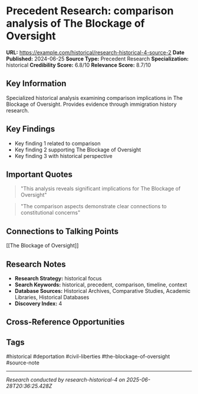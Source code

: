 # Precedent Research: comparison analysis of The Blockage of Oversight

**URL:** https://example.com/historical/research-historical-4-source-2
**Date Published:** 2024-06-25
**Source Type:** Precedent Research
**Specialization:** historical
**Credibility Score:** 6.8/10
**Relevance Score:** 8.7/10

## Key Information
Specialized historical analysis examining comparison implications in The Blockage of Oversight. Provides evidence through immigration history research.

## Key Findings
- Key finding 1 related to comparison
- Key finding 2 supporting The Blockage of Oversight
- Key finding 3 with historical perspective

## Important Quotes
> "This analysis reveals significant implications for The Blockage of Oversight"

> "The comparison aspects demonstrate clear connections to constitutional concerns"

## Connections to Talking Points
[[The Blockage of Oversight]]

## Research Notes
- **Research Strategy:** historical focus
- **Search Keywords:** historical, precedent, comparison, timeline, context
- **Database Sources:** Historical Archives, Comparative Studies, Academic Libraries, Historical Databases
- **Discovery Index:** 4

## Cross-Reference Opportunities
<!-- Audit agents will populate this section -->

## Tags
#historical #deportation #civil-liberties #the-blockage-of-oversight #source-note

---
*Research conducted by research-historical-4 on 2025-06-28T20:36:25.428Z*
